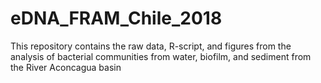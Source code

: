 # eDNA_FRAM_Chile_2018
This repository contains the raw data, R-script, and figures from the analysis of bacterial communities from water, biofilm, and sediment from the River Aconcagua basin
